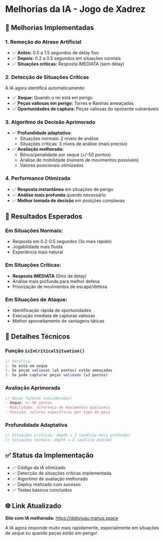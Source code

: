 # Melhorias da IA - Jogo de Xadrez

## 🚀 **Melhorias Implementadas**

### 1. **Remoção do Atraso Artificial**
- ✅ **Antes:** 0.5 a 1.5 segundos de delay fixo
- ✅ **Depois:** 0.2 a 0.5 segundos em situações normais
- ✅ **Situações críticas:** Resposta IMEDIATA (sem delay)

### 2. **Detecção de Situações Críticas**
A IA agora identifica automaticamente:
- ✅ **Xeque:** Quando o rei está em perigo
- ✅ **Peças valiosas em perigo:** Torres e Rainhas ameaçadas
- ✅ **Oportunidades de captura:** Peças valiosas do oponente vulneráveis

### 3. **Algoritmo de Decisão Aprimorado**
- ✅ **Profundidade adaptativa:** 
  - Situações normais: 2 níveis de análise
  - Situações críticas: 3 níveis de análise (mais preciso)
- ✅ **Avaliação melhorada:**
  - Bônus/penalidade por xeque (+/-50 pontos)
  - Análise de mobilidade (número de movimentos possíveis)
  - Valores posicionais otimizados

### 4. **Performance Otimizada**
- ✅ **Resposta instantânea** em situações de perigo
- ✅ **Análise mais profunda** quando necessário
- ✅ **Melhor tomada de decisão** em posições complexas

## 🎯 **Resultados Esperados**

### **Em Situações Normais:**
- Resposta em 0.2-0.5 segundos (3x mais rápido)
- Jogabilidade mais fluida
- Experiência mais natural

### **Em Situações Críticas:**
- **Resposta IMEDIATA** (0ms de delay)
- Análise mais profunda para melhor defesa
- Priorização de movimentos de escape/defesa

### **Em Situações de Ataque:**
- Identificação rápida de oportunidades
- Execução imediata de capturas valiosas
- Melhor aproveitamento de vantagens táticas

## 🔧 **Detalhes Técnicos**

### **Função `isInCriticalSituation()`**
```javascript
// Verifica:
1. Se está em xeque
2. Se peças valiosas (≥5 pontos) estão ameaçadas
3. Se pode capturar peças valiosas (≥3 pontos)
```

### **Avaliação Aprimorada**
```javascript
// Novos fatores considerados:
- Xeque: +/-50 pontos
- Mobilidade: diferença de movimentos possíveis
- Posição: valores específicos por tipo de peça
```

### **Profundidade Adaptativa**
```javascript
// Situações críticas: depth = 3 (análise mais profunda)
// Situações normais: depth = 2 (análise padrão)
```

## ✅ **Status da Implementação**

- ✅ Código da IA otimizado
- ✅ Detecção de situações críticas implementada
- ✅ Algoritmo de avaliação melhorado
- ✅ Deploy realizado com sucesso
- ✅ Testes básicos concluídos

## 🌐 **Link Atualizado**

**Site com IA melhorada:** https://debyiuau.manus.space

A IA agora responde muito mais rapidamente, especialmente em situações de xeque ou quando peças estão em perigo!

